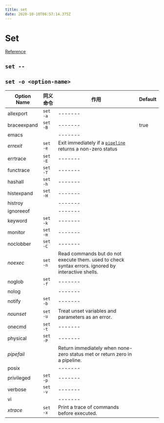 ```yaml
---
title: set
date: 2020-10-10T06:57:14.375Z
---
```


# Set

[Reference](https://www.gnu.org/software/bash/manual/html_node/The-Set-Builtin.html)

## `set --`

## `set -o <option-name>`

| Option Name | 同义命令 | 作用                                                                                               | Default |
| ----------- | -------- | -------------------------------------------------------------------------------------------------- | ------- |
| allexport   | `set -a` | -------                                                                                            |         |
| braceexpand | `set -B` | -------                                                                                            | true    |
| emacs       |          | -------                                                                                            |         |
| *errexit*   | `set -e` | Exit immediately if a [`pipeline`](./basic.md#pipelines) returns a non-zero status                 |         |
| errtrace    | `set -E` | -------                                                                                            |         |
| functrace   | `set -T` | -------                                                                                            |         |
| hashall     | `set -h` | -------                                                                                            |         |
| histexpand  | `set -H` | -------                                                                                            |         |
| histroy     |          | -------                                                                                            |         |
| ignoreeof   |          | -------                                                                                            |         |
| keyword     | `set -k` | -------                                                                                            |         |
| monitor     | `set -m` | -------                                                                                            |         |
| noclobber   | `set -C` | -------                                                                                            |         |
| *noexec*    | `set -n` | Read commands but do not execute them. used to check syntax errors. ignored by interactive shells. |         |
| noglob      | `set -f` | -------                                                                                            |         |
| nolog       |          | -------                                                                                            |         |
| notify      | `set -b` | -------                                                                                            |         |
| *nounset*   | `set -u` | Treat unset variables and parameters as an error.                                                  |         |
| onecmd      | `set -t` | -------                                                                                            |         |
| physical    | `set -P` | -------                                                                                            |         |
| *pipefail*  |          | Return immediately when none-zero status met or return zero in a pipeline.                         |         |
| posix       |          | -------                                                                                            |         |
| privileged  | `set -p` | -------                                                                                            |         |
| verbose     | `set -v` | -------                                                                                            |         |
| vi          |          | -------                                                                                            |         |
| *xtrace*    | `set -x` | Print a trace of commands before executed.                                                         |         |
